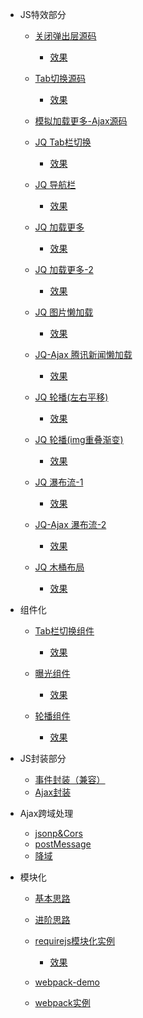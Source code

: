 * JS特效部分
	* [关闭弹出层源码](https://github.com/lzj222312/personalProject/blob/master/JS%E7%89%B9%E6%95%88%E9%83%A8%E5%88%86/SimulationBox.html)
		* [效果](https://lzj222312.github.io/personalProject/JS%E7%89%B9%E6%95%88%E9%83%A8%E5%88%86/SimulationBox.html)
		
	* [Tab切换源码](https://github.com/lzj222312/personalProject/blob/master/JS%E7%89%B9%E6%95%88%E9%83%A8%E5%88%86/TabCutover.html)
		* [效果](https://lzj222312.github.io/personalProject/JS%E7%89%B9%E6%95%88%E9%83%A8%E5%88%86/TabCutover.html)
	
    * [模拟加载更多-Ajax源码](https://github.com/lzj222312/personalProject/blob/master/JS%E7%89%B9%E6%95%88%E9%83%A8%E5%88%86/Ajax_demo/index.html)

    * [JQ Tab栏切换](https://github.com/lzj222312/personalProject/blob/master/JQuery/NavigationBar/index.html)
    	* [效果](http://i4.buimg.com/567571/95c7e5c79d071348.gif)

    * [JQ 导航栏](https://github.com/lzj222312/personalProject/blob/master/JQuery/TabBar/index.html)
    	* [效果](http://i4.buimg.com/567571/8e1a07d0268c6217.gif)

    * [JQ 加载更多](https://github.com/lzj222312/personalProject/blob/master/JQuery/loadMore/index.html)
    	* [效果](http://i1.piimg.com/567571/ac67d3aa41509916.gif)

   	* [JQ 加载更多-2](https://github.com/lzj222312/personalProject/blob/master/JQuery/loadMore-2/index.html)
    	* [效果](http://i4.buimg.com/567571/c07e216603a50b3b.gif)

    * [JQ 图片懒加载](https://github.com/lzj222312/personalProject/blob/master/JQuery/lazyLoading/index.html)
    	* [效果](https://lzj222312.github.io/personalProject/JQuery/lazyLoading/index.html)

    * [JQ-Ajax 腾讯新闻懒加载](https://github.com/lzj222312/personalProject/blob/master/JQuery/newsLoading/index.html)
    	* [效果](http://i2.muimg.com/567571/b0995e658d3fa399.gif)
    
    * [JQ 轮播(左右平移)](https://github.com/lzj222312/personalProject/blob/master/JQuery/rotation/index.html)
        * [效果](https://lzj222312.github.io/personalProject/JQuery/rotation/index.html)

    * [JQ 轮播(img重叠渐变)](https://github.com/lzj222312/personalProject/blob/master/JQuery/rotation-2/index.html)
        * [效果](https://lzj222312.github.io/personalProject/JQuery/rotation-2/index.html)
    
    * [JQ 瀑布流-1](https://github.com/lzj222312/personalProject/blob/master/JQuery/WaterfallsFlow/index.html)
        * [效果](https://lzj222312.github.io/personalProject/JQuery/WaterfallsFlow/index.html)

    * [JQ-Ajax 瀑布流-2](https://github.com/lzj222312/personalProject/blob/master/JQuery/WaterfallsFlow_2/index.html)
        * [效果](https://lzj222312.github.io/personalProject/JQuery/WaterfallsFlow_2/index.html)

    * [JQ 木桶布局](https://github.com/lzj222312/personalProject/blob/master/JQuery/Barrels/index.html)
        * [效果](https://lzj222312.github.io/personalProject/JQuery/Barrels/index.html)

* 组件化
    * [Tab栏切换组件](https://github.com/lzj222312/personalProject/blob/master/Component/TabComponent/index.js)
        * [效果](https://lzj222312.github.io/personalProject/Component/TabComponent/index.html)

    * [曝光组件](https://github.com/lzj222312/personalProject/blob/master/Component/Exposure/index.js)
        * [效果](https://lzj222312.github.io/personalProject/Component/Exposure/index.html)

    * [轮播组件](https://github.com/lzj222312/personalProject/blob/master/Component/Rotation/index.js)
        * [效果](https://lzj222312.github.io/personalProject/Component/Rotation/index.html)

* JS封装部分
	* [事件封装（兼容）](https://github.com/lzj222312/personalProject/blob/master/JS%E5%B0%81%E8%A3%85%E9%83%A8%E5%88%86/eventCompatibility.js)
	* [Ajax封装](https://github.com/lzj222312/personalProject/blob/master/JS%E5%B0%81%E8%A3%85%E9%83%A8%E5%88%86/ajax.js)

* Ajax跨域处理
	* [jsonp&Cors](https://github.com/lzj222312/personalProject/tree/master/Ajax%E8%B7%A8%E5%9F%9F%E5%A4%84%E7%90%86/jsonp%26Cors)
	* [postMessage](https://github.com/lzj222312/personalProject/tree/master/Ajax%E8%B7%A8%E5%9F%9F%E5%A4%84%E7%90%86/postMessage)
	* [降域](https://github.com/lzj222312/personalProject/tree/master/Ajax%E8%B7%A8%E5%9F%9F%E5%A4%84%E7%90%86/%E9%99%8D%E5%9F%9F)

* 模块化
    * [基本思路](https://github.com/lzj222312/personalProject/blob/master/Modular/Modular%E5%9F%BA%E6%9C%AC%E6%80%9D%E8%B7%AF/ModularBasis.js)

    * [进阶思路](https://github.com/lzj222312/personalProject/blob/master/Modular/Modular%E5%9F%BA%E6%9C%AC%E6%80%9D%E8%B7%AF/ModularAdvanced.js)

    * [requirejs模块化实例](https://github.com/lzj222312/personalProject/blob/master/project/company/index.html)
        * [效果](https://lzj222312.github.io/personalProject/project/company/index.html)

    * [webpack-demo]()

    * [webpack实例](https://lzj222312.github.io/personalProject/project/company-webpack/index.html)
